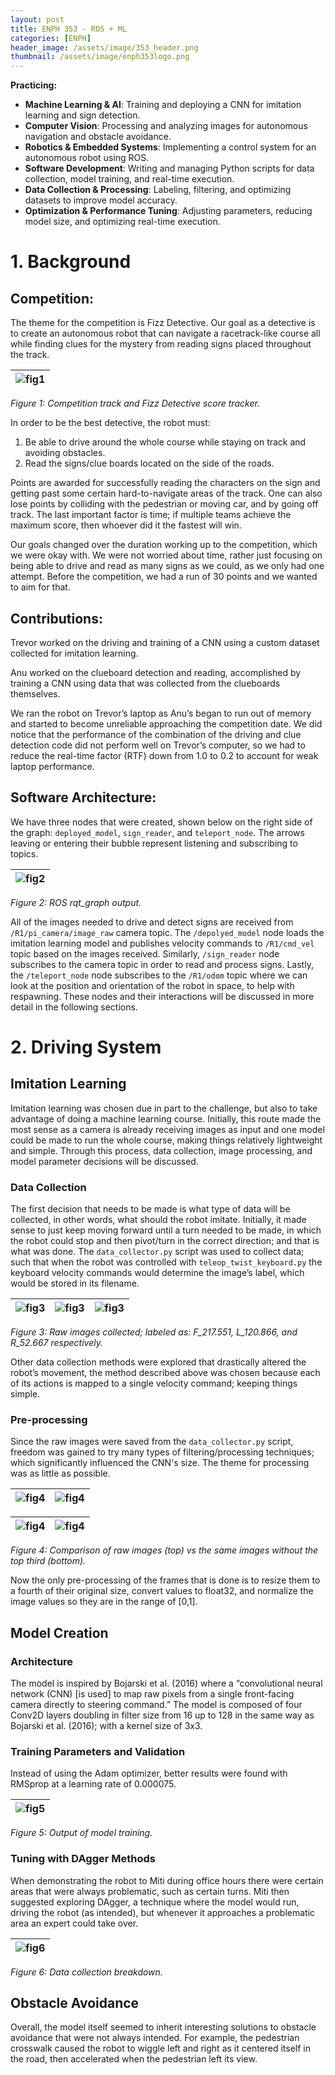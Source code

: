 ```yaml
---
layout: post
title: ENPH 353 - ROS + ML
categories: [ENPH]
header_image: /assets/image/353_header.png
thumbnail: /assets/image/enph353logo.png
---
```


<style>
    /* Other styles remain unchanged */

    /* Adjust the top margin of the posts container to push it down */
    .posts {
        margin-top: 35px; /* Add more space at the top of the posts container */
        width: 100%; /* Full width of the parent container */
        position: relative;
        z-index: 3; /* Above the background section but below the navigation and header */
    }

    header_image {
        display: block;
        margin: 0 auto; /* Centers the image horizontally */
    }

    /* Rest of your styles */
</style>

<!--ROBOTS WERE MADE... -->

<!--more-->

**Practicing:**

- **Machine Learning & AI**: Training and deploying a CNN for imitation learning and sign detection.  
- **Computer Vision**: Processing and analyzing images for autonomous navigation and obstacle avoidance.  
- **Robotics & Embedded Systems**: Implementing a control system for an autonomous robot using ROS.  
- **Software Development**: Writing and managing Python scripts for data collection, model training, and real-time execution.  
- **Data Collection & Processing**: Labeling, filtering, and optimizing datasets to improve model accuracy.  
- **Optimization & Performance Tuning**: Adjusting parameters, reducing model size, and optimizing real-time execution.  


# 1. Background 

## Competition: 

The theme for the competition is Fizz Detective. Our goal as a detective is to create an autonomous robot that can navigate a racetrack-like course all while finding clues for the mystery from reading signs placed throughout the track.

| ![fig1](/assets/353_0.png) |
|-------------|

*Figure 1: Competition track and Fizz Detective score tracker.*

In order to be the best detective, the robot must:

1. Be able to drive around the whole course while staying on track and avoiding obstacles.  
2. Read the signs/clue boards located on the side of the roads.

Points are awarded for successfully reading the characters on the sign and getting past some certain hard-to-navigate areas of the track. One can also lose points by colliding with the pedestrian or moving car, and by going off track. The last important factor is time; if multiple teams achieve the maximum score, then whoever did it the fastest will win.

Our goals changed over the duration working up to the competition, which we were okay with. We were not worried about time, rather just focusing on being able to drive and read as many signs as we could, as we only had one attempt. Before the competition, we had a run of 30 points and we wanted to aim for that.

## Contributions: 

Trevor worked on the driving and training of a CNN using a custom dataset collected for imitation learning.

Anu worked on the clueboard detection and reading, accomplished by training a CNN using data that was collected from the clueboards themselves.

We ran the robot on Trevor’s laptop as Anu’s began to run out of memory and started to become unreliable approaching the competition date. We did notice that the performance of the combination of the driving and clue detection code did not perform well on Trevor’s computer, so we had to reduce the real-time factor (RTF) down from 1.0 to 0.2 to account for weak laptop performance.

## Software Architecture: 

We have three nodes that were created, shown below on the right side of the graph: `deployed_model`, `sign_reader`, and `teleport_node`. The arrows leaving or entering their bubble represent listening and subscribing to topics.

| ![fig2](/assets/353_1.png) |
|-------------|

*Figure 2: ROS rqt_graph output.*

All of the images needed to drive and detect signs are received from `/R1/pi_camera/image_raw` camera topic. The `/depolyed_model` node loads the imitation learning model and publishes velocity commands to `/R1/cmd_vel` topic based on the images received. Similarly, `/sign_reader` node subscribes to the camera topic in order to read and process signs. Lastly, the `/teleport_node` node subscribes to the `/R1/odom` topic where we can look at the position and orientation of the robot in space, to help with respawning. These nodes and their interactions will be discussed in more detail in the following sections.

# 2. Driving System 

## Imitation Learning 

Imitation learning was chosen due in part to the challenge, but also to take advantage of doing a machine learning course. Initially, this route made the most sense as a camera is already receiving images as input and one model could be made to run the whole course, making things relatively lightweight and simple. Through this process, data collection, image processing, and model parameter decisions will be discussed.

### Data Collection 

The first decision that needs to be made is what type of data will be collected, in other words, what should the robot imitate. Initially, it made sense to just keep moving forward until a turn needed to be made, in which the robot could stop and then pivot/turn in the correct direction; and that is what was done. The `data_collector.py` script was used to collect data; such that when the robot was controlled with `teleop_twist_keyboard.py` the keyboard velocity commands would determine the image’s label, which would be stored in its filename.

| ![fig3](/assets/353_2.jpg) | ![fig3](/assets/353_3.jpg) | ![fig3](/assets/353_4.jpg) |
|------------|------------|------------|

*Figure 3: Raw images collected; labeled as: F_217.551, L_120.866, and R_52.667 respectively.*

Other data collection methods were explored that drastically altered the robot’s movement, the method described above was chosen because each of its actions is mapped to a single velocity command; keeping things simple.

### Pre-processing 

Since the raw images were saved from the `data_collector.py` script, freedom was gained to try many types of filtering/processing techniques; which significantly influenced the CNN's size. The theme for processing was as little as possible.

| ![fig4](/assets/353_5.jpg) | ![fig4](/assets/353_6.jpg) |
|------------|------------|

| ![fig4](/assets/353_71.png) | ![fig4](/assets/353_81.png) |
|------------|------------|

*Figure 4: Comparison of raw images (top) vs the same images without the top third (bottom).*



Now the only pre-processing of the frames that is done is to resize them to a fourth of their original size, convert values to float32, and normalize the image values so they are in the range of [0,1].

## Model Creation 

### Architecture 

The model is inspired by Bojarski et al. (2016) where a “convolutional neural network (CNN) [is used] to map raw pixels from a single front-facing camera directly to steering command.” The model is composed of four Conv2D layers doubling in filter size from 16 up to 128 in the same way as Bojarski et al. (2016); with a kernel size of 3x3.

### Training Parameters and Validation 

Instead of using the Adam optimizer, better results were found with RMSprop at a learning rate of 0.000075.

| ![fig5](/assets/353_9.png) |
|-------------|

*Figure 5: Output of model training.*

### Tuning with DAgger Methods 

When demonstrating the robot to Miti during office hours there were certain areas that were always problematic, such as certain turns. Miti then suggested exploring DAgger, a technique where the model would run, driving the robot (as intended), but whenever it approaches a problematic area an expert could take over.

| ![fig6](/assets/353_10.png) |
|-------------|

*Figure 6: Data collection breakdown.*

## Obstacle Avoidance 

Overall, the model itself seemed to inherit interesting solutions to obstacle avoidance that were not always intended. For example, the pedestrian crosswalk caused the robot to wiggle left and right as it centered itself in the road, then accelerated when the pedestrian left its view.


